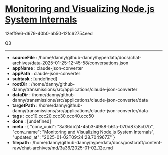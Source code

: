 # [Monitoring and Visualizing Node.js System Internals](https://claude.ai/chat/3a36db24-45b3-4958-b61a-070d87a8c07b)

12eff9e6-d679-40b0-ab50-12fc62754eed

Q3

---

* **sourceFile** : /home/danny/github-danny/hyperdata/docs/chat-archives/data-2025-01-25-12-45-58/conversations.json
* **appName** : claude-json-converter
* **appPath** : claude-json-converter
* **subtask** : [undefined]
* **rootDir** : /home/danny/github-danny/transmissions/src/applications/claude-json-converter
* **dataDir** : /home/danny/github-danny/transmissions/src/applications/claude-json-converter/data
* **targetPath** : /home/danny/github-danny/transmissions/src/applications/claude-json-converter/data
* **tags** : ccc10.ccc20.ccc30.ccc40.ccc50
* **done** : [undefined]
* **meta** : {
  "conv_uuid": "3a36db24-45b3-4958-b61a-070d87a8c07b",
  "conv_name": "Monitoring and Visualizing Node.js System Internals",
  "updated_at": "2025-01-02T09:24:28.704967Z"
}
* **filepath** : /home/danny/github-danny/hyperdata/docs/postcraft/content-raw/chat-archives/md/3a36/2025-01-02_12e.md